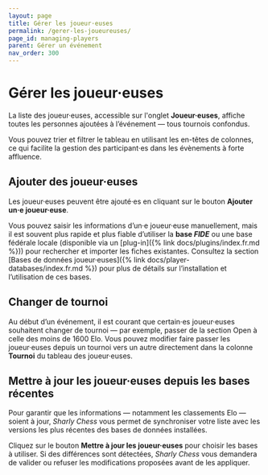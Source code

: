```yaml
---
layout: page
title: Gérer les joueur·euses
permalink: /gerer-les-joueureuses/
page_id: managing-players
parent: Gérer un événement
nav_order: 300
---
```


# Gérer les joueur·euses

La liste des joueur·euses, accessible sur l'onglet **Joueur·euses**, affiche toutes les personnes ajoutées à l’événement — tous tournois confondus.

Vous pouvez trier et filtrer le tableau en utilisant les en-têtes de colonnes, ce qui facilite la gestion des participant·es dans les évènements à forte affluence.

## Ajouter des joueur·euses

Les joueur·euses peuvent être ajouté·es en cliquant sur le bouton **Ajouter un·e joueur·euse**.

Vous pouvez saisir les informations d’un·e joueur·euse manuellement, mais il est souvent plus rapide et plus fiable d’utiliser la **base _FIDE_** ou une base fédérale locale (disponible via un [plug-in]({% link docs/plugins/index.fr.md %})) pour rechercher et importer les fiches existantes. 
Consultez la section [Bases de données joueur·euses]({% link docs/player-databases/index.fr.md %}) pour plus de détails sur l’installation et l’utilisation de ces bases.

## Changer de tournoi

Au début d’un événement, il est courant que certain·es joueur·euses souhaitent changer de tournoi — par exemple, passer de la section Open à celle des moins de 1600 Elo.
Vous pouvez modifier faire passer les joueur·euses depuis un tournoi vers un autre directement dans la colonne **Tournoi** du tableau des joueur·euses.

## Mettre à jour les joueur·euses depuis les bases récentes

Pour garantir que les informations — notamment les classements Elo — soient à jour, _Sharly Chess_ vous permet de synchroniser votre liste avec les versions les plus récentes des bases de données installées.

Cliquez sur le bouton **Mettre à jour les joueur·euses** pour choisir les bases à utiliser. Si des différences sont détectées, _Sharly Chess_ vous demandera de valider ou refuser les modifications proposées avant de les appliquer.
